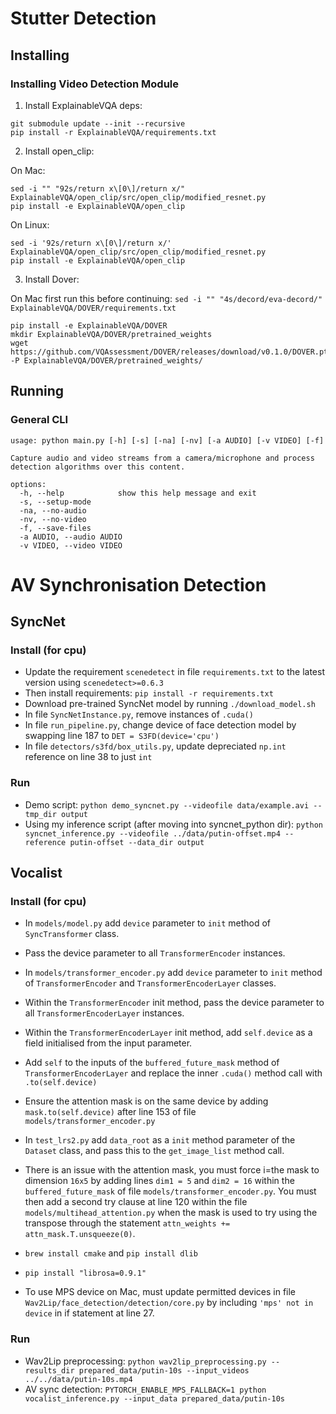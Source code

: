 # Stutter Detection

## Installing

### Installing Video Detection Module
1. Install ExplainableVQA deps:
```
git submodule update --init --recursive
pip install -r ExplainableVQA/requirements.txt
```
2. Install open_clip:

On Mac:
```
sed -i "" "92s/return x\[0\]/return x/" ExplainableVQA/open_clip/src/open_clip/modified_resnet.py
pip install -e ExplainableVQA/open_clip
```
On Linux:
```
sed -i '92s/return x\[0\]/return x/' ExplainableVQA/open_clip/src/open_clip/modified_resnet.py
pip install -e ExplainableVQA/open_clip
```
3. Install Dover:

On Mac first run this before continuing: `sed -i "" "4s/decord/eva-decord/" ExplainableVQA/DOVER/requirements.txt`
```
pip install -e ExplainableVQA/DOVER
mkdir ExplainableVQA/DOVER/pretrained_weights
wget https://github.com/VQAssessment/DOVER/releases/download/v0.1.0/DOVER.pth -P ExplainableVQA/DOVER/pretrained_weights/
```

## Running

### General CLI

```
usage: python main.py [-h] [-s] [-na] [-nv] [-a AUDIO] [-v VIDEO] [-f]

Capture audio and video streams from a camera/microphone and process detection algorithms over this content.

options:
  -h, --help            show this help message and exit
  -s, --setup-mode
  -na, --no-audio
  -nv, --no-video
  -f, --save-files
  -a AUDIO, --audio AUDIO
  -v VIDEO, --video VIDEO
```


# AV Synchronisation Detection

## SyncNet

### Install (for cpu)

* Update the requirement `scenedetect` in file `requirements.txt` to the latest version using `scenedetect>=0.6.3`
* Then install requirements: `pip install -r requirements.txt`
* Download pre-trained SyncNet model by running `./download_model.sh`
* In file `SyncNetInstance.py`, remove instances of `.cuda()`
* In file `run_pipeline.py`, change device of face detection model by swapping line 187 to `DET = S3FD(device='cpu')`
* In file `detectors/s3fd/box_utils.py`, update depreciated `np.int` reference on line 38 to just `int`

### Run

* Demo script: `python demo_syncnet.py --videofile data/example.avi --tmp_dir output`
* Using my inference script (after moving into syncnet_python dir): `python syncnet_inference.py --videofile ../data/putin-offset.mp4 --reference putin-offset --data_dir output`


## Vocalist

### Install (for cpu)

* In `models/model.py` add `device` parameter to `init` method of `SyncTransformer` class.
* Pass the device parameter to all `TransformerEncoder` instances.
* In `models/transformer_encoder.py` add `device` parameter to `init` method of `TransformerEncoder` and `TransformerEncoderLayer` classes.
* Within the `TransformerEncoder` init method, pass the device parameter to all `TransformerEncoderLayer` instances.
* Within the `TransformerEncoderLayer` init method, add `self.device` as a field initialised from the input parameter.
* Add `self` to the inputs of the `buffered_future_mask` method of `TransformerEncoderLayer` and replace the inner `.cuda()` method call with `.to(self.device)`
* Ensure the attention mask is on the same device by adding `mask.to(self.device)` after line 153 of file `models/transformer_encoder.py`
* In `test_lrs2.py` add `data_root` as a `init` method parameter of the `Dataset` class, and pass this to the `get_image_list` method call.
* There is an issue with the attention mask, you must force i=the mask to dimension `16x5` by adding lines `dim1 = 5` and `dim2 = 16` within the `buffered_future_mask` of file `models/transformer_encoder.py`. You must then add a second try clause at line 120 within the file `models/multihead_attention.py` when the mask is used to try using the transpose through the statement `attn_weights += attn_mask.T.unsqueeze(0)`.

* `brew install cmake` and `pip install dlib`
* `pip install "librosa=0.9.1"`


* To use MPS device on Mac, must update permitted devices in file `Wav2Lip/face_detection/detection/core.py` by including `'mps' not in device` in if statement at line 27.

### Run

* Wav2Lip preprocessing: `python wav2lip_preprocessing.py --results_dir prepared_data/putin-10s --input_videos ../../data/putin-10s.mp4`
* AV sync detection: `PYTORCH_ENABLE_MPS_FALLBACK=1 python vocalist_inference.py --input_data prepared_data/putin-10s`
